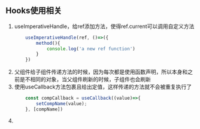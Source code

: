 ## Hooks使用相关
1. useImperativeHandle，给ref添加方法，使得ref.current可以调用自定义方法
    ```javascript
        useImperativeHandle(ref, ()=>({
            method(){
                console.log('a new ref function')
            }
        }) 
    ```
1. 父组件给子组件传递方法的时候，因为每次都是使用函数声明，所以本身和之前是不相同的对象，当父组件刷新的时候，子组件也会刷新
1. 使用useCallback方法包裹且给出定值，这样传递的方法就不会被重复执行了
    ```javascript
        const compCallback = useCallback((value)=>{
            setCompName(value);
        }, [compName])
    ```
1. 
